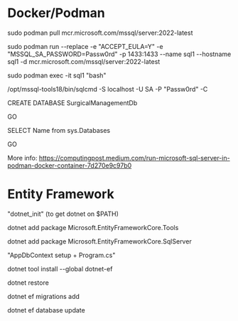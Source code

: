# Docker/Podman

sudo podman pull mcr.microsoft.com/mssql/server:2022-latest

sudo podman run --replace -e "ACCEPT_EULA=Y" -e "MSSQL_SA_PASSWORD=Passw0rd" -p 1433:1433 --name sql1 --hostname sql1 -d mcr.microsoft.com/mssql/server:2022-latest

sudo podman exec -it sql1 "bash"

/opt/mssql-tools18/bin/sqlcmd -S localhost -U SA -P "Passw0rd" -C

CREATE DATABASE SurgicalManagementDb

GO

SELECT Name from sys.Databases

GO


More info: https://computingpost.medium.com/run-microsoft-sql-server-in-podman-docker-container-7d270e9c97b0



# Entity Framework

"dotnet_init" (to get dotnet on $PATH)

dotnet add package Microsoft.EntityFrameworkCore.Tools

dotnet add package Microsoft.EntityFrameworkCore.SqlServer

"AppDbContext setup + Program.cs"

dotnet tool install --global dotnet-ef

dotnet restore

dotnet ef migrations add <name>

dotnet ef database update

